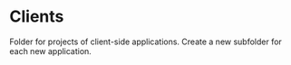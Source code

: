 # Clients
Folder for projects of client-side applications.
Create a new subfolder for each new application.
